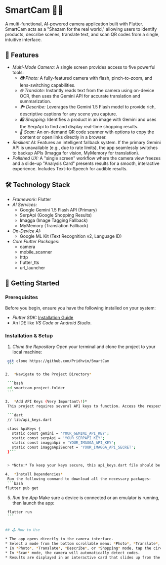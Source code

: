 # SmartCam 📸✨

A multi-functional, AI-powered camera application built with Flutter. SmartCam acts as a "Shazam for the real world," allowing users to identify products, describe scenes, translate text, and scan QR codes from a single, intuitive interface.

## 🌟 Features

  * *Multi-Mode Camera:* A single screen provides access to five powerful tools:
      * *📷 Photo:* A fully-featured camera with flash, pinch-to-zoom, and lens-switching capabilities.
      * *🌐 Translate:* Instantly reads text from the camera using on-device OCR, then uses the Gemini API for accurate translation and summarization.
      * *🏞 Describe:* Leverages the Gemini 1.5 Flash model to provide rich, descriptive captions for any scene you capture.
      * *🛍 Shopping:* Identifies a product in an image with Gemini and uses the SerpApi to find and display real-time shopping results.
      * *🔗 Scan:* An on-demand QR code scanner with options to copy the content or open links directly in a browser.
  * *Resilient AI:* Features an intelligent fallback system. If the primary Gemini API is unavailable (e.g., due to rate limits), the app seamlessly switches to backup APIs (Imagga for vision, MyMemory for translation).
  * *Polished UX:* A "single screen" workflow where the camera view freezes and a slide-up "Analysis Card" presents results for a smooth, interactive experience. Includes Text-to-Speech for audible results.

## 🛠 Technology Stack

  * *Framework:* Flutter
  * *AI Services:*
      * Google Gemini 1.5 Flash API (Primary)
      * SerpApi (Google Shopping Results)
      * Imagga (Image Tagging Fallback)
      * MyMemory (Translation Fallback)
  * *On-Device AI:*
      * Google ML Kit (Text Recognition v2, Language ID)
  * *Core Flutter Packages:*
      * camera
      * mobile_scanner
      * http
      * flutter_tts
      * url_launcher

## 🚀 Getting Started

### Prerequisites

Before you begin, ensure you have the following installed on your system:

  * *Flutter SDK:* [Installation Guide](https://flutter.dev/docs/get-started/install)
  * An IDE like *VS Code* or *Android Studio*.

### Installation & Setup

1.  *Clone the Repository*
    Open your terminal and clone the project to your local machine:

   ```bash
    git clone https://github.com/Pridhvin/SmartCam
    ```

2.  *Navigate to the Project Directory*

    ```bash
    cd smartcam-project-folder
    ```

3.  *Add API Keys (Very Important\!)*
    This project requires several API keys to function. Access the respective apis and paste it in the api_keys.dart file in the lib folder
    
    ```dart
    // lib/api_keys.dart

    class ApiKeys {
      static const gemini = 'YOUR_GEMINI_API_KEY';
      static const serpApi = 'YOUR_SERPAPI_KEY';
      static const imaggaApi = 'YOUR_IMAGGA_API_KEY';
      static const imaggaApiSecret = 'YOUR_IMAGGA_API_SECRET';
    }```
    

    > *Note:* To keep your keys secure, this api_keys.dart file should be added to your .gitignore file and never be committed to your repository.

4.  *Install Dependencies*
    Run the following command to download all the necessary packages:
    ```bash
flutter pub get
```
    

5.  *Run the App*
    Make sure a device is connected or an emulator is running, then launch the app:

   ```bash
    flutter run
    ```
    

## 🕹 How to Use

  * The app opens directly to the camera interface.
  * Select a mode from the bottom scrollable menu: *Photo*, *Translate*, *Describe*, *Shopping*, or *Scan*.
  * In *Photo*, *Translate*, *Describe*, or *Shopping* mode, tap the circular shutter button to capture an image and trigger the analysis.
  * In *Scan* mode, the camera will automatically detect codes.
  * Results are displayed in an interactive card that slides up from the bottom.